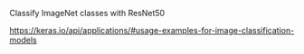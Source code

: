 Classify ImageNet classes with ResNet50

https://keras.io/api/applications/#usage-examples-for-image-classification-models
